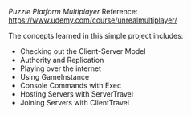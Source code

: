 *Puzzle Platform Multiplayer*
Reference: https://www.udemy.com/course/unrealmultiplayer/

The concepts learned in this simple project includes:
- Checking out the Client-Server Model
- Authority and Replication
- Playing over the internet
- Using GameInstance
- Console Commands with Exec
- Hosting Servers with ServerTravel
- Joining Servers with ClientTravel
